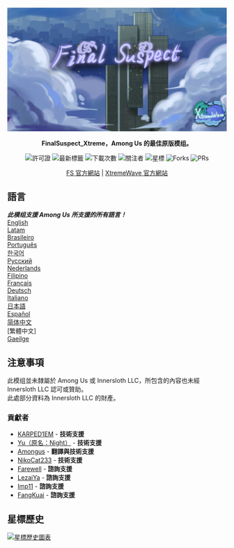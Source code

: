 <div align="center">

![FS-XW](Assets/LogoWithTeam.png)

**FinalSuspect_Xtreme，Among Us 的最佳原版模组。**

<img src="https://badgen.net/github/license/XtremeWave/FinalSuspect_Xtreme" alt="許可證">
<img src="https://badgen.net/github/tag/XtremeWave/FinalSuspect_Xtreme" alt="最新標籤">
<img src="https://badgen.net/github/assets-dl/XtremeWave/FinalSuspect_Xtreme" alt="下載次數">
<img src="https://badgen.net/github/watchers/XtremeWave/FinalSuspect_Xtreme" alt="關注者">
<img src="https://badgen.net/github/stars/XtremeWave/FinalSuspect_Xtreme" alt="星標">
<img src="https://badgen.net/github/forks/XtremeWave/FinalSuspect_Xtreme" alt="Forks">
<img src="https://badgen.net/github/prs/XtremeWave/FinalSuspect_Xtreme" alt="PRs">

[FS 官方網站](https://fsusx.top.cc) | [XtremeWave 官方網站](https://www.xtreme.net.cn)

</div>

## 語言
***此模组支援 Among Us 所支援的所有語言！***<br>
[English](README.md) <br>
[Latam](README_es_LA.md)<br>
[Brasileiro](README_pt_BR.md)<br>
[Português](README_pt.md)<br>
[한국어](README_ko.md)<br>
[Русский](README_ru.md)<br>
[Nederlands](README_nl.md)<br>
[Filipino](README_tl.md)<br>
[Français](README_fr.md)<br>
[Deutsch](README_de.md)<br>
[Italiano](README_it.md)<br>
[日本語](README_ja.md)<br>
[Español](README_es.md)<br>
[简体中文](README_zh.md)<br>
[繁體中文]<br>
[Gaeilge](README_ga.md)<br>

## 注意事項
此模组並未隸屬於 Among Us 或 Innersloth LLC，所包含的內容也未經 Innersloth LLC 認可或贊助。<br>
此處部分資料為 Innersloth LLC 的財產。

### 貢獻者
 - [KARPED1EM](https://github.com/KARPED1EM) - **技術支援**
 - [Yu（原名：Night）](https://github.com/Night-GUA) - **技術支援**
 - [Amongus](https://github.com/XiezibanWrite) - **翻譯與技術支援**
 - [NikoCat233](https://github.com/NikoCat233) - **技術支援**
 - [Farewell](https://github.com/ksduye) - **諮詢支援**
 - [LezaiYa](https://github.com/LezaiYa1) - **諮詢支援**
 - [Imp11](https://github.com/dabao40) - **諮詢支援**
 - [FangKuai](https://github.com/FangKuaiYa) - **諮詢支援**

## 星標歷史
[![星標歷史圖表](https://api.star-history.com/svg?repos=XtremeWave/FinalSuspect_Xtreme&type=Date)](https://star-history.com/#XtremeWave/FinalSuspect_Xtreme&Date)
